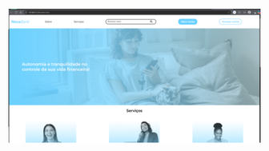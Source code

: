 <p align="center">
  <a href="https://janamirelly.github.io/Projeto-Nexabank/" target="_blank">
    <img src="./img/screenshot.png" alt="Javascript: validando formulários" style="max-width: 100%; height: auto;" />
  </a>
</p>


